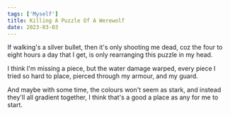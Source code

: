 ```yaml
---  
tags: ['Myself']
title: Killing A Puzzle Of A Werewolf
date: 2023-03-03
---
```


If walking's a silver bullet,
then it's only shooting me dead,
coz the four to eight hours a day that I get,
is only rearranging this puzzle in my head.

I think I'm missing a piece,
but the water damage warped,
every piece I tried so hard to place,
pierced through my armour, and my guard.

And maybe with some time,
the colours won't seem as stark,
and instead they'll all gradient together,
I think that's a good a place as any
for me to start.
